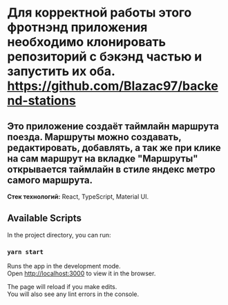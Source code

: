 # Для корректной работы этого фротнэнд приложения необходимо клонировать репозиторий с бэкэнд частью и запустить их оба. https://github.com/Blazac97/backend-stations 

## Это приложение создаёт таймлайн маршрута поезда. Маршруты можно создавать, редактировать, добавлять, а так же при клике на сам маршрут на вкладке "Маршруты" открывается таймлайн в стиле яндекс метро самого маршрута.

**Стек технологий:** React, TypeScript, Material UI.


## Available Scripts

In the project directory, you can run:

### `yarn start`

Runs the app in the development mode.\
Open [http://localhost:3000](http://localhost:3000) to view it in the browser.

The page will reload if you make edits.\
You will also see any lint errors in the console.

